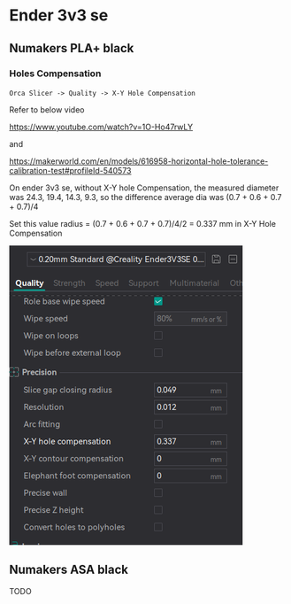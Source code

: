 # Ender 3v3 se

## Numakers PLA+ black

### Holes Compensation

`Orca Slicer -> Quality -> X-Y Hole Compensation`

Refer to below video

https://www.youtube.com/watch?v=1O-Ho47rwLY


and 

https://makerworld.com/en/models/616958-horizontal-hole-tolerance-calibration-test#profileId-540573


On ender 3v3 se, without X-Y hole Compensation, the measured diameter was 24.3, 19.4, 14.3, 9.3,
so the difference average dia was (0.7 + 0.6 + 0.7 + 0.7)/4 

Set this value radius = (0.7 + 0.6 + 0.7 + 0.7)/4/2 = 0.337 mm in X-Y Hole Compensation


![orca slicer setting](image-5.png)

## Numakers ASA black

TODO